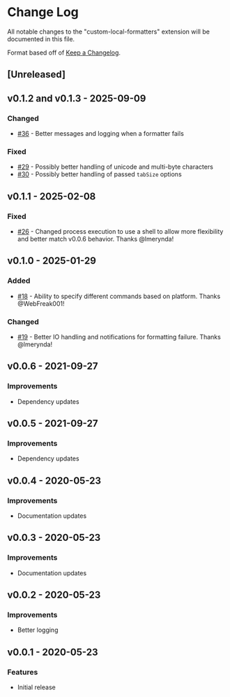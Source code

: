 # Change Log

All notable changes to the "custom-local-formatters" extension will be documented in this file.

Format based off of [Keep a Changelog](http://keepachangelog.com/).

## [Unreleased]

## v0.1.2 and v0.1.3 - 2025-09-09

### Changed
- [#36][p36] - Better messages and logging when a formatter fails

### Fixed
- [#29][p29] - Possibly better handling of unicode and multi-byte characters
- [#30][p30] - Possibly better handling of passed `tabSize` options

## v0.1.1 - 2025-02-08

### Fixed
- [#26][p26] - Changed process execution to use a shell to allow more flexibility and better match v0.0.6 behavior. Thanks @lmerynda!

## v0.1.0 - 2025-01-29

### Added
- [#18][p18] - Ability to specify different commands based on platform. Thanks @WebFreak001!

### Changed
- [#19][p19] - Better IO handling and notifications for formatting failure. Thanks @lmerynda!

## v0.0.6 - 2021-09-27

### Improvements
- Dependency updates

## v0.0.5 - 2021-09-27

### Improvements
- Dependency updates

## v0.0.4 - 2020-05-23

### Improvements
- Documentation updates

## v0.0.3 - 2020-05-23

### Improvements
- Documentation updates

## v0.0.2 - 2020-05-23

### Improvements
- Better logging

## v0.0.1 - 2020-05-23

### Features
- Initial release

[p18]: https://github.com/jkillian/vscode-custom-local-formatters/pull/18
[p19]: https://github.com/jkillian/vscode-custom-local-formatters/pull/19
[p26]: https://github.com/jkillian/vscode-custom-local-formatters/pull/26
[p29]: https://github.com/jkillian/vscode-custom-local-formatters/pull/29
[p30]: https://github.com/jkillian/vscode-custom-local-formatters/pull/20
[p36]: https://github.com/jkillian/vscode-custom-local-formatters/pull/36

